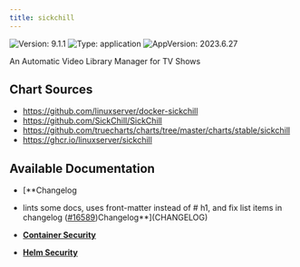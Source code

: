 ```yaml
---
title: sickchill
---
```


![Version: 9.1.1](https://img.shields.io/badge/Version-9.1.1-informational?style=flat-square) ![Type: application](https://img.shields.io/badge/Type-application-informational?style=flat-square) ![AppVersion: 2023.6.27](https://img.shields.io/badge/AppVersion-2023.6.27-informational?style=flat-square)

An Automatic Video Library Manager for TV Shows

## Chart Sources

- https://github.com/linuxserver/docker-sickchill
- https://github.com/SickChill/SickChill
- https://github.com/truecharts/charts/tree/master/charts/stable/sickchill
- https://ghcr.io/linuxserver/sickchill

## Available Documentation

- [**Changelog
- lints some docs, uses front-matter instead of # h1, and fix list items in changelog ([#16589](https://github.com/truecharts/charts/issues/16589))Changelog**](CHANGELOG)

- [**Container Security**](container-security)

- [**Helm Security**](helm-security)

